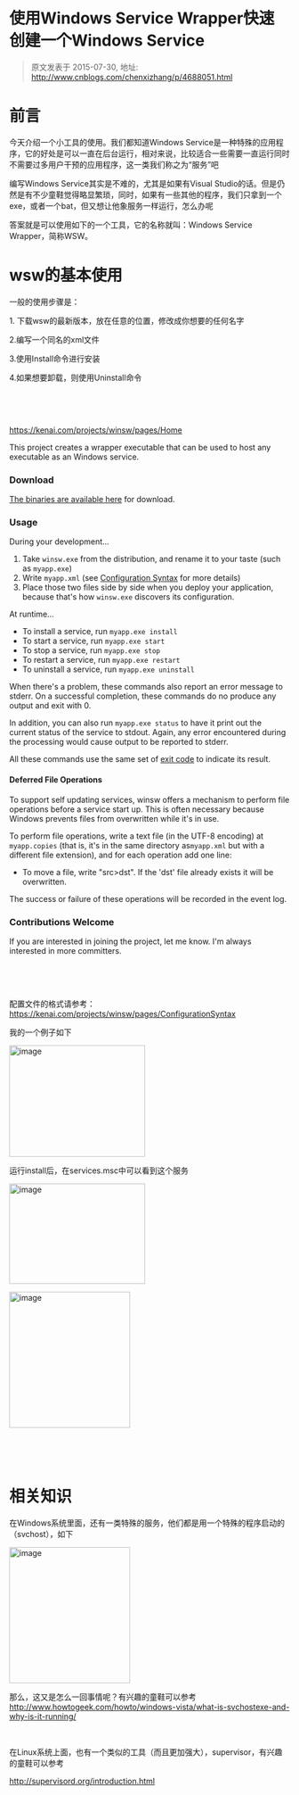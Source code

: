 # 使用Windows Service Wrapper快速创建一个Windows Service 
> 原文发表于 2015-07-30, 地址: http://www.cnblogs.com/chenxizhang/p/4688051.html 


<h1>前言</h1> <p>今天介绍一个小工具的使用。我们都知道Windows Service是一种特殊的应用程序，它的好处是可以一直在后台运行，相对来说，比较适合一些需要一直运行同时不需要过多用户干预的应用程序，这一类我们称之为“服务”吧</p> <p>编写Windows Service其实是不难的，尤其是如果有Visual Studio的话。但是仍然是有不少童鞋觉得略显繁琐，同时，如果有一些其他的程序，我们只拿到一个exe，或者一个bat，但又想让他象服务一样运行，怎么办呢</p> <p>答案就是可以使用如下的一个工具，它的名称就叫：Windows Service Wrapper，简称WSW。</p> <h1>wsw的基本使用</h1> <p>一般的使用步骤是：</p> <p>1. 下载wsw的最新版本，放在任意的位置，修改成你想要的任何名字</p> <p>2.编写一个同名的xml文件</p> <p>3.使用Install命令进行安装</p> <p>4.如果想要卸载，则使用Uninstall命令</p> <p>&nbsp;</p> <p>&nbsp;</p> <p><a title="https://kenai.com/projects/winsw/pages/Home" href="https://kenai.com/projects/winsw/pages/Home">https://kenai.com/projects/winsw/pages/Home</a></p> <p>This project creates a wrapper executable that can be used to host any executable as an Windows service. <h3><a name="Download"></a>Download</h3> <p><a href="http://maven.dyndns.org/2/com/sun/winsw/winsw/">The binaries are available here</a> for download. <h3><a name="Usage"></a>Usage</h3> <p>During your development... <ol> <li>Take <code>winsw.exe</code> from the distribution, and rename it to your taste (such as <code>myapp.exe</code>)  <li>Write <code>myapp.xml</code> (see <a href="https://kenai.com/projects/winsw/pages/ConfigurationSyntax">Configuration Syntax</a> for more details)  <li>Place those two files side by side when you deploy your application, because that's how <code>winsw.exe</code> discovers its configuration.</li></ol> <p>At runtime... <ul> <li>To install a service, run <code>myapp.exe install</code> <li>To start a service, run <code>myapp.exe start</code> <li>To stop a service, run <code>myapp.exe stop</code> <li>To restart a service, run <code>myapp.exe restart</code> <li>To uninstall a service, run <code>myapp.exe uninstall</code></li></ul> <p>When there's a problem, these commands also report an error message to stderr. On a successful completion, these commands do no produce any output and exit with 0. <p>In addition, you can also run <code>myapp.exe status</code> to have it print out the current status of the service to stdout. Again, any error encountered during the processing would cause output to be reported to stderr. <p>All these commands use the same set of <a href="https://kenai.com/projects/winsw/pages/ExitCode">exit code</a> to indicate its result. <h4><a name="Deferred_File_Operations"></a>Deferred File Operations</h4> <p>To support self updating services, winsw offers a mechanism to perform file operations before a service start up. This is often necessary because Windows prevents files from overwritten while it's in use. <p>To perform file operations, write a text file (in the UTF-8 encoding) at <code>myapp.copies</code> (that is, it's in the same directory as<code>myapp.xml</code> but with a different file extension), and for each operation add one line: <ul> <li>To move a file, write "src&gt;dst". If the 'dst' file already exists it will be overwritten.</li></ul> <p>The success or failure of these operations will be recorded in the event log. <h3><a name="Contributions_Welcome"></a>Contributions Welcome</h3> <p>If you are interested in joining the project, let me know. I'm always interested in more committers. <p>&nbsp; <p>&nbsp; <p>配置文件的格式请参考：<a title="https://kenai.com/projects/winsw/pages/ConfigurationSyntax" href="https://kenai.com/projects/winsw/pages/ConfigurationSyntax">https://kenai.com/projects/winsw/pages/ConfigurationSyntax</a>&nbsp; <p>我的一个例子如下 <p><a href="http://images0.cnblogs.com/blog/9072/201507/300642185173049.png"><img title="image" border="0" alt="image" src="http://images0.cnblogs.com/blog/9072/201507/300642210951361.png" width="244" height="200"></a> <p>运行install后，在services.msc中可以看到这个服务</p> <p><a href="http://images0.cnblogs.com/blog/9072/201507/300642235951931.png"><img title="image" border="0" alt="image" src="http://images0.cnblogs.com/blog/9072/201507/300642254548330.png" width="244" height="180"></a></p> <p><a href="http://images0.cnblogs.com/blog/9072/201507/300642270486044.png"><img title="image" border="0" alt="image" src="http://images0.cnblogs.com/blog/9072/201507/300642289231971.png" width="217" height="244"></a></p> <p>&nbsp;</p> <p>&nbsp;</p> <h1>相关知识</h1> <p>在Windows系统里面，还有一类特殊的服务，他们都是用一个特殊的程序启动的（svchost），如下</p> <p><a href="http://images0.cnblogs.com/blog/9072/201507/300642303455268.png"><img title="image" border="0" alt="image" src="http://images0.cnblogs.com/blog/9072/201507/300642324548125.png" width="217" height="244"></a></p> <p>那么，这又是怎么一回事情呢？有兴趣的童鞋可以参考&nbsp; <a title="http://www.howtogeek.com/howto/windows-vista/what-is-svchostexe-and-why-is-it-running/" href="http://www.howtogeek.com/howto/windows-vista/what-is-svchostexe-and-why-is-it-running/">http://www.howtogeek.com/howto/windows-vista/what-is-svchostexe-and-why-is-it-running/</a></p> <p>&nbsp;</p> <p>在Linux系统上面，也有一个类似的工具（而且更加强大），supervisor，有兴趣的童鞋可以参考</p> <p><a title="http://supervisord.org/introduction.html" href="http://supervisord.org/introduction.html">http://supervisord.org/introduction.html</a></p>